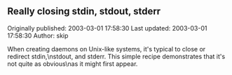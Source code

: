 ## Really closing stdin, stdout, stderr 
Originally published: 2003-03-01 17:58:30 
Last updated: 2003-03-01 17:58:30 
Author: skip  
 
When creating daemons on Unix-like systems, it's typical to close or redirect stdin,\nstdout, and stderr.  This simple recipe demonstrates that it's not quite as obvious\nas it might first appear.